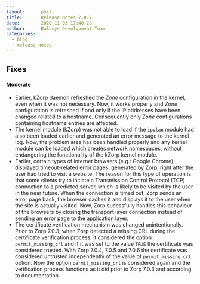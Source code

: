 ```yaml
---
layout:      post
title:       Release Notes 7.0.7
date:        2020-11-03 17:40:28
author:      Balasys Development Team
categories:
  - blog
  - release notes
---
```


Fixes
-----

#### Moderate

* Earlier, kZorp daemon refreshed the *Zone* configuration in the kernel, even 
  when it was not necessary. Now, it works properly and *Zone* configuration is 
  refreshed if and only if the IP addresses have been changed related to a 
  hostname.
  Consequently only *Zone* configurations containing hostname entries are
  affected.
* The kernel module (kZorp) was not able to load if the `ipvlan` module had also
  been loaded earlier and generated an error message to the kernel log. Now, the
  problem area has been handled properly and any kernel module can be 
  loaded which creates network namespaces, without endangering the functionality
  of the kZorp kernel module.
* Earlier, certain types of internet browsers (e.g.: Google Chrome) displayed 
  timeout-related error pages, generated by Zorp, right after the user had tried
  to visit a website. The reason for this type of operation is that some clients
  try to initiate a Transmission Control Protocol (TCP) connection to a 
  predicted server, which is likely to be visited by the user in the near 
  future. When the connection is timed out, Zorp sends an error page back, 
  the browser caches it and displays it to the user when the site is actually 
  visited. Now, Zorp sucessfully handles this behaviour of the browsers by 
  closing the transport layer connection instead of sending an error page to 
  the application layer.
* The certificate verification mechanism was changed unintentionally. Prior 
  to Zorp 7.0.3, when Zorp detected a missing CRL during the certificate 
  verification process, it considered the option `permit_missing_crl` and if
  it was set to the value `TRUE` the certificate was considered trusted. 
  With Zorp 7.0.4, 7.0.5 and 7.0.6 the certificate was considered 
  untrusted independently of the value of `permit_missing_crl` option. 
  Now the option `permit_missing_crl` is considered again and the verification
  process functions as it did prior to Zorp 7.0.3 and according to 
  documentation.
